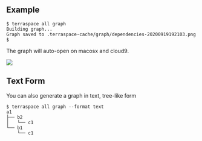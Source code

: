 ## Example

    $ terraspace all graph
    Building graph...
    Graph saved to .terraspace-cache/graph/dependencies-20200919192103.png
    $

The graph will auto-open on macosx and cloud9.

![](https://img.boltops.com/boltops/tools/terraspace/graphs/example-a1.png)

## Text Form

You can also generate a graph in text, tree-like form

    $ terraspace all graph --format text
    a1
    ├── b2
    │   └── c1
    └── b1
        └── c1
